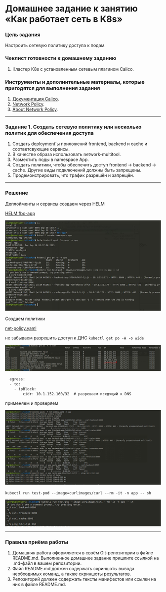 # Домашнее задание к занятию «Как работает сеть в K8s»

### Цель задания

Настроить сетевую политику доступа к подам.

### Чеклист готовности к домашнему заданию

1. Кластер K8s с установленным сетевым плагином Calico.

### Инструменты и дополнительные материалы, которые пригодятся для выполнения задания

1. [Документация Calico](https://www.tigera.io/project-calico/).
2. [Network Policy](https://kubernetes.io/docs/concepts/services-networking/network-policies/).
3. [About Network Policy](https://docs.projectcalico.org/about/about-network-policy).

-----

### Задание 1. Создать сетевую политику или несколько политик для обеспечения доступа

1. Создать deployment'ы приложений frontend, backend и cache и соответсвующие сервисы.
2. В качестве образа использовать network-multitool.
3. Разместить поды в namespace App.
4. Создать политики, чтобы обеспечить доступ frontend -> backend -> cache. Другие виды подключений должны быть запрещены.
5. Продемонстрировать, что трафик разрешён и запрещён.

----
### Решение

Деплойменты и сервисы создаем через HELM

[HELM fbc-app](fbc-app/)

![image](images/t1_1startapp.JPG)





Создаем политики

[net-policy.yaml](net-policy.yaml)

не забываем разрешить доступ к ДНС
`kubectl get po -A -o wide`

![image](images/t1_2dns.JPG)

```
  egress:
  - to:
    - ipBlock:
        cidr: 10.1.152.160/32  # разрешаем исхдящий к DNS
```

применяем и проверяем

![image](images/t1_3netrules.JPG)


`kubectl run test-pod --image=curlimages/curl --rm -it -n app -- sh`

![image](images/t1_4testnode.JPG)

----

### Правила приёма работы

1. Домашняя работа оформляется в своём Git-репозитории в файле README.md. Выполненное домашнее задание пришлите ссылкой на .md-файл в вашем репозитории.
2. Файл README.md должен содержать скриншоты вывода необходимых команд, а также скриншоты результатов.
3. Репозиторий должен содержать тексты манифестов или ссылки на них в файле README.md.
